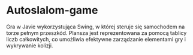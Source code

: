 # Autoslalom-game
Gra w Javie wykorzystująca Swing, w której steruje się samochodem na torze pełnym przeszkód. 
Plansza jest reprezentowana za pomocą tablicy liczb całkowitych, co umożliwia efektywne zarządzanie elementami gry i wykrywanie kolizji.
